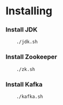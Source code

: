 #  Installing

### Install JDK
```
    ./jdk.sh
```

### Install Zookeeper
```
    ./zk.sh
```

### Install Kafka
```
    ./kafka.sh
```
